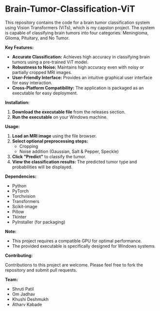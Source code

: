 # Brain-Tumor-Classification-ViT

This repository contains the code for a brain tumor classification system using Vision Transformers (ViTs), which is my capston project. The system is capable of classifying brain tumors into four categories: Meningioma, Glioma, Pituitary, and No Tumor.

**Key Features:**

* **Accurate Classification:** Achieves high accuracy in classifying brain tumors using a pre-trained ViT model.
* **Robustness to Noise:** Maintains high accuracy even with noisy or partially cropped MRI images.
* **User-Friendly Interface:** Provides an intuitive graphical user interface for easy interaction.
* **Cross-Platform Compatibility:** The application is packaged as an executable for easy deployment.

**Installation:**

1. **Download the executable file** from the releases section.
2. **Run the executable** on your Windows machine.

**Usage:**

1. **Load an MRI image** using the file browser.
2. **Select optional preprocessing steps:**
   - Cropping 
   - Noise addition (Gaussian, Salt & Pepper, Speckle)
3. **Click "Predict"** to classify the tumor.
4. **View the classification results:** The predicted tumor type and probabilities will be displayed.

**Dependencies:**

* Python
* PyTorch
* Torchvision
* Transformers
* Scikit-image
* Pillow
* Tkinter
* PyInstaller (for packaging)

**Note:**

* This project requires a compatible GPU for optimal performance. 
* The provided executable is specifically designed for Windows systems.

**Contributing:**

Contributions to this project are welcome. Please feel free to fork the repository and submit pull requests.


**Team:**

* Shruti Patil 
* Om Jadhav
* Khushi Deshmukh
* Atharv Kabade
